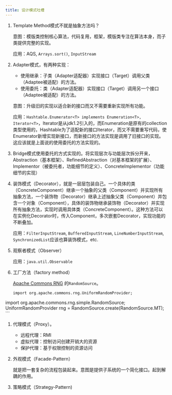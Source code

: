 ```yaml
---
title: 设计模式吐槽
---
```


1. Template Method模式不就是抽象方法吗？  
	
	意图：模版类控制核心算法，代码复用，框架，模版类专注在算法本身，而子类提供完整的实现。
	
	应用：AQS, `Arrays.sort()`, `InputStream`
1. Adapter模式，有两种实现：
	* 使用继承：子类（Adapter适配器）实现接口（Target）调用父类（Adaptee被适配）的方法。
	* 使用委托：类（Adapter适配器）实现接口（Target）调用另一个接口（Adaptee被适配）的方法。

	意图：升级旧的实现以适合新的接口而又不需要重新实现所有功能。
	
	应用：`Hashtable.Enumerator<T> implements Enumeration<T>, Iterator<T>`，Iterator是从jdk1.2引入的，而Enumeration是原有的collection类型使用的，Hashtable为了适配新的接口Iterator，而又不需要重写代码，使Enumerator新增实现新接口，而新接口的方法实现是调用了旧接口的实现。这应该就是上面说的使用委托的方法实现的。
1. Bridge模式使用委托的方式实现的。将实现层次与功能层次拆分开来，Abstraction（基本框架）、RefinedAbstraction（对基本框架的扩展）、Implementor（被委托者，功能细节的定义）、ConcreteImplementor（功能细节的实现）

1. 装饰模式（Decorator），就是一层层包装自己。一个具体的类（ConcreteComponent）继承一个抽象的父类（Component）并实现所有抽象方法，一个装饰物（Decorator）继承上述抽象父类（Component）并包含一个对象（Component），具体的装饰物继承装饰物（Decorator）并实现所有抽象方法，实现时调用具体类（ConcreteComponent）。这种方法可以在实例化Decorator时，传入Component，多次嵌套Decorator，实现功能的不断叠加。
	
	应用：`FilterInputStream`, `BufferedInputStream`, `LineNumberInputStream`, `SynchronizedList`应该也算装饰模式，etc.
1. 观察者模式（Observer）

	应用：`java.util.Observable`
1. 工厂方法（factory method）

	[Apache Commons RNG](https://commons.apache.org/proper/commons-rng/userguide/rng.html#a2._Usage_overview) 的`RandomSource`。
	
	```
	import org.apache.commons.rng.UniformRandomProvider;
import org.apache.commons.rng.simple.RandomSource;
UniformRandomProvider rng = RandomSource.create(RandomSource.MT);
	```
1. 代理模式（Proxy）。

	- 远程代理：RMI
	- 虚拟代理：控制访问创建开销大的资源
	- 保护代理：基于权限控制的资源访问
	
1. 外观模式（Facade-Pattern）

	就是把一套复杂的流程包装起来。意图是提供子系统的一个简化接口。起到解耦的作用。
	
1. 策略模式（Strategy-Pattern)
